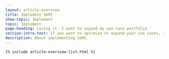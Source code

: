 ```yaml
---
layout: article-overview
title: Implement SeMI
show-topic: Implement
topic: Implement
page-heading: Loving it, I want to expand my use case portfolio
section-intro-text: If you want to optimize or expand your use cases, read these articles to accelerate.
description: About implementing SeMI.
---
```


<div class="article-container">
    
    {% include article-overview-list.html %}

</div>
